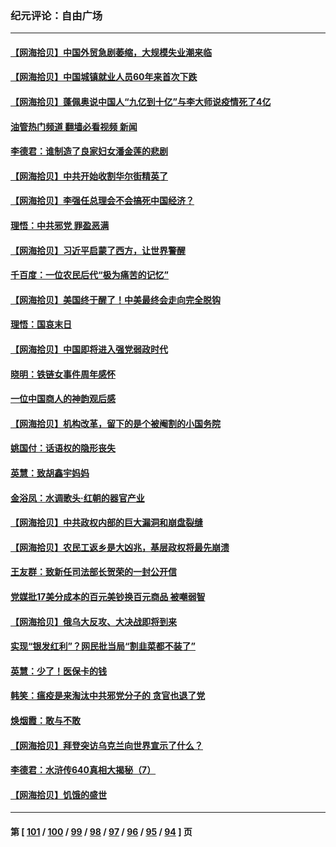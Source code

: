 ### 纪元评论：自由广场
---
#### [【网海拾贝】中国外贸急剧萎缩，大规模失业潮来临](../../pages/nsc993/n13947937.md?03120330) 
#### [【网海拾贝】中国城镇就业人员60年来首次下跌](../../pages/nsc993/n13947338.md?03120330) 
#### [【网海拾贝】蓬佩奥说中国人“九亿到十亿”与李大师说疫情死了4亿](../../pages/nsc993/n13946389.md?03120330) 
#### [油管热门频道 翻墙必看视频 新闻](ok?03120330)
#### [李德君：谁制造了良家妇女潘金莲的悲剧](../../pages/nsc993/n13945431.md?03120330) 
#### [【网海拾贝】中共开始收割华尔街精英了](../../pages/nsc993/n13945410.md?03120330) 
#### [【网海拾贝】李强任总理会不会搞死中国经济？](../../pages/nsc993/n13944761.md?03120330) 
#### [理悟：中共邪党 罪盈恶满](../../pages/nsc993/n13944541.md?03120330) 
#### [【网海拾贝】习近平启蒙了西方，让世界警醒](../../pages/nsc993/n13944390.md?03120330) 
#### [千百度：一位农民后代“极为痛苦的记忆”](../../pages/nsc993/n13943156.md?03120330) 
#### [【网海拾贝】美国终于醒了！中美最终会走向完全脱钩](../../pages/nsc993/n13942246.md?03120330) 
#### [理悟：国哀末日](../../pages/nsc993/n13942484.md?03120330) 
#### [【网海拾贝】中国即将进入强党弱政时代](../../pages/nsc993/n13940669.md?03120330) 
#### [晓明：铁链女事件周年感怀](../../pages/nsc993/n13940319.md?03120330) 
#### [一位中国商人的神韵观后感](../../pages/nsc993/n13939585.md?03120330) 
#### [【网海拾贝】机构改革，留下的是个被阉割的小国务院](../../pages/nsc993/n13939947.md?03120330) 
#### [姚国付：话语权的隐形丧失](../../pages/nsc993/n13939077.md?03120330) 
#### [英慧：致胡鑫宇妈妈](../../pages/nsc993/n13939332.md?03120330) 
#### [金浴凤：水调歌头·红朝的器官产业](../../pages/nsc993/n13939150.md?03120330) 
#### [【网海拾贝】中共政权内部的巨大漏洞和崩盘裂缝](../../pages/nsc993/n13939066.md?03120330) 
#### [【网海拾贝】农民工返乡是大凶兆，基层政权将最先崩溃](../../pages/nsc993/n13938719.md?03120330) 
#### [王友群：致新任司法部长贺荣的一封公开信](../../pages/nsc993/n13938195.md?03120330) 
#### [党媒批17美分成本的百元美钞换百元商品 被嘲弱智](../../pages/nsc993/n13937780.md?03120330) 
#### [【网海拾贝】俄乌大反攻、大决战即将到来](../../pages/nsc993/n13937169.md?03120330) 
#### [实现“银发红利”？网民批当局“割韭菜都不装了”](../../pages/nsc993/n13935937.md?03120330) 
#### [英慧：少了！医保卡的钱](../../pages/nsc993/n13935476.md?03120330) 
#### [韩笑：瘟疫是来淘汰中共邪党分子的 贪官也退了党](../../pages/nsc993/n13935459.md?03120330) 
#### [焕烟霞：敢与不敢](../../pages/nsc993/n13935368.md?03120330) 
#### [【网海拾贝】拜登突访乌克兰向世界宣示了什么？](../../pages/nsc993/n13935345.md?03120330) 
#### [李德君：水浒传640真相大揭秘（7）](../../pages/nsc993/n13935185.md?03120330) 
#### [【网海拾贝】饥饿的盛世](../../pages/nsc993/n13934650.md?03120330) 

---
#### 第 [ [101](./101.md?03120330) / [100](./100.md?03120330) / [99](./99.md?03120330) / [98](./98.md?03120330) / [97](./97.md?03120330) / [96](./96.md?03120330) / [95](./95.md?03120330) / [94](./94.md?03120330) ] 页
